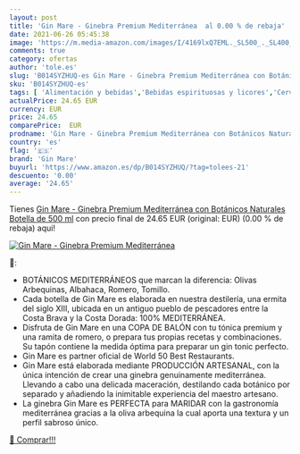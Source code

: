 ```yaml
---
layout: post
title: 'Gin Mare - Ginebra Premium Mediterránea  al 0.00 % de rebaja'
date: 2021-06-26 05:45:38
image: 'https://m.media-amazon.com/images/I/4169lxQ7EML._SL500_._SL400_.jpg'
comments: true
category: ofertas
author: 'tole.es'
slug: 'B014SYZHUQ-es Gin Mare - Ginebra Premium Mediterránea con Botánicos...'
sku: 'B014SYZHUQ-es'
tags: [ 'Alimentación y bebidas','Bebidas espirituosas y licores','Cervezas, vinos y licores','Ginebras','gin mare','ginebra', ]
actualPrice: 24.65 EUR
currency: EUR
price: 24.65
comparePrice:  EUR
prodname: 'Gin Mare - Ginebra Premium Mediterránea con Botánicos Naturales  Botella de 500 ml'
country: 'es'
flag: '🇪🇸'
brand: 'Gin Mare'
buyurl: 'https://www.amazon.es/dp/B014SYZHUQ/?tag=tolees-21'
descuento: '0.00'
average: '24.65'
---
```


Tienes [Gin Mare - Ginebra Premium Mediterránea con Botánicos Naturales  Botella de 500 ml](https://www.amazon.es/dp/B014SYZHUQ/?tag=tolees-21) con precio final de  24.65 EUR (original:  EUR) (0.00 %  de rebaja) aqui!

[![Gin Mare - Ginebra Premium Mediterránea ](https://m.media-amazon.com/images/I/4169lxQ7EML._SL500_._SL400_.jpg)](https://www.amazon.es/dp/B014SYZHUQ/?tag=tolees-21)

🔎:

- BOTÁNICOS MEDITERRÁNEOS que marcan la diferencia: Olivas Arbequinas, Albahaca, Romero, Tomillo.
- Cada botella de Gin Mare es elaborada en nuestra destilería, una ermita del siglo XIII, ubicada en un antiguo pueblo de pescadores entre la Costa Brava y la Costa Dorada: 100% MEDITERRÁNEA.
- Disfruta de Gin Mare en una COPA DE BALÓN con tu tónica premium y una ramita de romero, o prepara tus propias recetas y combinaciones. Su tapón contiene la medida óptima para preparar un gin tonic perfecto.
- Gin Mare es partner oficial de World 50 Best Restaurants.
- Gin Mare está elaborada mediante PRODUCCIÓN ARTESANAL, con la única intención de crear una ginebra genuinamente mediterránea. Llevando a cabo una delicada maceración, destilando cada botánico por separado y añadiendo la inimitable experiencia del maestro artesano.
- La ginebra Gin Mare es PERFECTA para MARIDAR con la gastronomía mediterránea gracias a la oliva arbequina la cual aporta una textura y un perfil sabroso único.

[🛒 Comprar!!!](https://www.amazon.es/dp/B014SYZHUQ/?tag=tolees-21)
